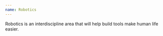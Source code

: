 ```yaml
---
name: Robotics
---
```

Robotics is an interdiscipline area that will help build tools make human life easier.